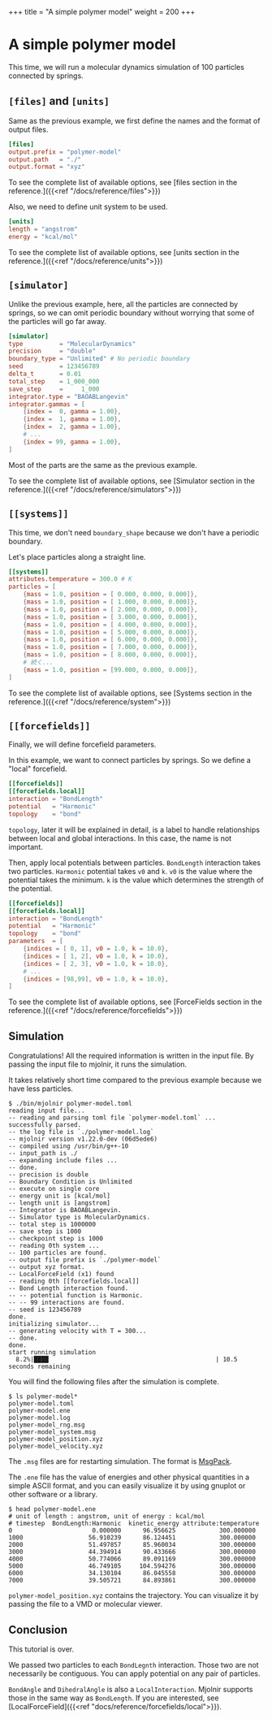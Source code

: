 +++
title  = "A simple polymer model"
weight = 200
+++

# A simple polymer model

This time, we will run a molecular dynamics simulation of 100 particles connected by springs.

## `[files]` and `[units]`

Same as the previous example, we first define the names and the format of output files.

```toml
[files]
output.prefix = "polymer-model"
output.path   = "./"
output.format = "xyz"
```

To see the complete list of available options, see [files section in the reference.]({{<ref "/docs/reference/files">}})

Also, we need to define unit system to be used.

```toml
[units]
length = "angstrom"
energy = "kcal/mol"
```

To see the complete list of available options, see [units section in the reference.]({{<ref "/docs/reference/units">}})

## `[simulator]`

Unlike the previous example, here, all the particles are connected by springs, so we can omit periodic boundary without worrying that some of the particles will go far away.

```toml
[simulator]
type          = "MolecularDynamics"
precision     = "double"
boundary_type = "Unlimited" # No periodic boundary
seed          = 123456789
delta_t       = 0.01
total_step    = 1_000_000
save_step     =     1_000
integrator.type = "BAOABLangevin"
integrator.gammas = [
    {index =  0, gamma = 1.00},
    {index =  1, gamma = 1.00},
    {index =  2, gamma = 1.00},
    # ...
    {index = 99, gamma = 1.00},
]
```

Most of the parts are the same as the previous example.

To see the complete list of available options, see [Simulator section in the reference.]({{<ref "/docs/reference/simulators">}})

## `[[systems]]`

This time, we don't need `boundary_shape` because we don't have a periodic boundary.

Let's place particles along a straight line.

```toml
[[systems]]
attributes.temperature = 300.0 # K
particles = [
    {mass = 1.0, position = [ 0.000, 0.000, 0.000]},
    {mass = 1.0, position = [ 1.000, 0.000, 0.000]},
    {mass = 1.0, position = [ 2.000, 0.000, 0.000]},
    {mass = 1.0, position = [ 3.000, 0.000, 0.000]},
    {mass = 1.0, position = [ 4.000, 0.000, 0.000]},
    {mass = 1.0, position = [ 5.000, 0.000, 0.000]},
    {mass = 1.0, position = [ 6.000, 0.000, 0.000]},
    {mass = 1.0, position = [ 7.000, 0.000, 0.000]},
    {mass = 1.0, position = [ 8.000, 0.000, 0.000]},
    # 続く...
    {mass = 1.0, position = [99.000, 0.000, 0.000]},
]
```

To see the complete list of available options, see [Systems section in the reference.]({{<ref "/docs/reference/system">}})

## `[[forcefields]]`

Finally, we will define forcefield parameters.

In this example, we want to connect particles by springs. So we define a "local" forcefield.

```toml
[[forcefields]]
[[forcefields.local]]
interaction = "BondLength"
potential   = "Harmonic"
topology    = "bond"
```

`topology`, later it will be explained in detail, is a label to handle relationships between local and global interactions.
In this case, the name is not important.

Then, apply local potentials between particles.
`BondLength` interaction takes two particles.
`Harmonic` potential takes `v0` and `k`.
`v0` is the value where the potential takes the minimum.
`k` is the value which determines the strength of the potential.

```toml
[[forcefields]]
[[forcefields.local]]
interaction = "BondLength"
potential   = "Harmonic"
topology    = "bond"
parameters  = [
    {indices = [ 0, 1], v0 = 1.0, k = 10.0},
    {indices = [ 1, 2], v0 = 1.0, k = 10.0},
    {indices = [ 2, 3], v0 = 1.0, k = 10.0},
    # ...
    {indices = [98,99], v0 = 1.0, k = 10.0},
]
```

To see the complete list of available options, see [ForceFields section in the reference.]({{<ref "/docs/reference/forcefields">}})

## Simulation

Congratulations! All the required information is written in the input file.
By passing the input file to mjolnir, it runs the simulation.

It takes relatively short time compared to the previous example because we have less particles.

```console
$ ./bin/mjolnir polymer-model.toml
reading input file...
-- reading and parsing toml file `polymer-model.toml` ...  successfully parsed.
-- the log file is `./polymer-model.log`
-- mjolnir version v1.22.0-dev (06d5ede6)
-- compiled using /usr/bin/g++-10
-- input_path is ./
-- expanding include files ...
-- done.
-- precision is double
-- Boundary Condition is Unlimited
-- execute on single core
-- energy unit is [kcal/mol]
-- length unit is [angstrom]
-- Integrator is BAOABLangevin.
-- Simulator type is MolecularDynamics.
-- total step is 1000000
-- save step is 1000
-- checkpoint step is 1000
-- reading 0th system ...
-- 100 particles are found.
-- output file prefix is `./polymer-model`
-- output xyz format.
-- LocalForceField (x1) found
-- reading 0th [[forcefields.local]]
-- Bond Length interaction found.
-- -- potential function is Harmonic.
-- -- 99 interactions are found.
-- seed is 123456789
done.
initializing simulator...
-- generating velocity with T = 300...
-- done.
done.
start running simulation
  8.2%|████                                              | 10.5 seconds remaining
```

You will find the following files after the simulation is complete.

```console
$ ls polymer-model*
polymer-model.toml
polymer-model.ene
polymer-model.log
polymer-model_rng.msg
polymer-model_system.msg
polymer-model_position.xyz
polymer-model_velocity.xyz
```

The `.msg` files are for restarting simulation. The format is [MsgPack](https://msgpack.org).

The `.ene` file has the value of energies and other physical quantities in a simple ASCII format, and you can easily visualize it by using gnuplot or other software or a library.

```console
$ head polymer-model.ene
# unit of length : angstrom, unit of energy : kcal/mol
# timestep  BondLength:Harmonic  kinetic_energy attribute:temperature
0                      0.000000      96.956625            300.000000
1000                  56.910239      86.124451            300.000000
2000                  51.497857      85.960034            300.000000
3000                  44.394914      90.433666            300.000000
4000                  50.774066      89.091169            300.000000
5000                  46.749105     104.594276            300.000000
6000                  34.130104      86.045558            300.000000
7000                  39.505721      84.893861            300.000000
```

`polymer-model_position.xyz` contains the trajectory.
You can visualize it by passing the file to a VMD or molecular viewer.

## Conclusion

This tutorial is over.

We passed two particles to each `BondLegnth` interaction.
Those two are not necessarily be contiguous.
You can apply potential on any pair of particles.

`BondAngle` and `DihedralAngle` is also a `LocalInteraction`.
Mjolnir supports those in the same way as `BondLength`.
If you are interested, see [LocalForceField]({{<ref "docs/reference/forcefields/local">}}).
